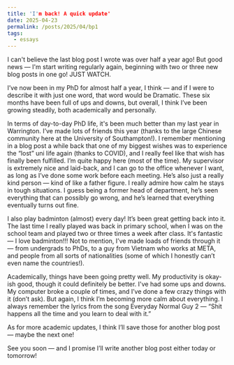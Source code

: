 ```yaml
---
title: 'I'm back! A quick update'
date: 2025-04-23
permalink: /posts/2025/04/bp1
tags:
  - essays
---
```


I can't believe the last blog post I wrote was over half a year ago! But good news — I'm start writing regularly again, beginning with two or three new blog posts in one go! JUST WATCH.

I’ve now been in my PhD for almost half a year, I think — and if I were to describe it with just one word, that word would be Dramatic. These six months have been full of ups and downs, but overall, I think I’ve been growing steadily, both academically and personally.

In terms of day-to-day PhD life, it's been much better than my last year in Warrington. I’ve made lots of friends this year (thanks to the large Chinese community here at the University of Southampton!). I remember mentioning in a blog post a while back that one of my biggest wishes was to experience the “lost” uni life again (thanks to COVID), and I really feel like that wish has finally been fulfilled. I’m quite happy here (most of the time). My supervisor is extremely nice and laid-back, and I can go to the office whenever I want, as long as I’ve done some work before each meeting. He’s also just a really kind person — kind of like a father figure. I really admire how calm he stays in tough situations. I guess being a former head of department, he’s seen everything that can possibly go wrong, and he’s learned that everything eventually turns out fine.

I also play badminton (almost) every day! It’s been great getting back into it. The last time I really played was back in primary school, when I was on the school team and played two or three times a week after class. It's fantastic — I love badminton!!! Not to mention, I’ve made loads of friends through it — from undergrads to PhDs, to a guy from Vietnam who works at META, and people from all sorts of nationalities (some of which I honestly can’t even name the countries!).

Academically, things have been going pretty well. My productivity is okay-ish good, though it could definitely be better. I've had some ups and downs. My computer broke a couple of times, and I’ve done a few crazy things with it (don’t ask). But again, I think I’m becoming more calm about everything. I always remember the lyrics from the song Everyday Normal Guy 2 — “Shit happens all the time and you learn to deal with it.”

As for more academic updates, I think I’ll save those for another blog post — maybe the next one!

See you soon — and I promise I’ll write another blog post either today or tomorrow!



